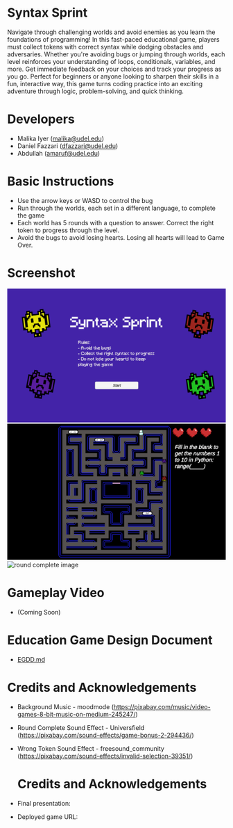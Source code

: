 # Syntax Sprint

Navigate through challenging worlds and avoid enemies as you learn the foundations of programming! In this fast-paced educational game, players must collect tokens with correct syntax while dodging obstacles and adversaries. Whether you're avoiding bugs or jumping through worlds, each level reinforces your understanding of loops, conditionals, variables, and more. Get immediate feedback on your choices and track your progress as you go. Perfect for beginners or anyone looking to sharpen their skills in a fun, interactive way, this game turns coding practice into an exciting adventure through logic, problem-solving, and quick thinking.

# Developers
- Malika Iyer (malika@udel.edu)
- Daniel Fazzari (dfazzari@udel.edu)
- Abdullah (amaruf@udel.edu)

# Basic Instructions
- Use the arrow keys or WASD to control the bug
- Run through the worlds, each set in a different language, to complete the game
- Each world has 5 rounds with a question to answer. Correct the right token to progress through the level.
- Avoid the bugs to avoid losing hearts. Losing all hearts will lead to Game Over.

# Screenshot
![intro screen](syntax-sprint-ss1.png) 
![during round](syntax-sprint-ss2.png)
![round complete image](syntax-sprint-ss3.png)

# Gameplay Video
- (Coming Soon)

# Education Game Design Document
- [EGDD.md](EGDD.md)

# Credits and Acknowledgements
- Background Music - moodmode (https://pixabay.com/music/video-games-8-bit-music-on-medium-245247/)
- Round Complete Sound Effect - Universfield (https://pixabay.com/sound-effects/game-bonus-2-294436/)
- Wrong Token Sound Effect - freesound_community (https://pixabay.com/sound-effects/invalid-selection-39351/)
  
  # Credits and Acknowledgements
- Final presentation:
- Deployed game URL: 
